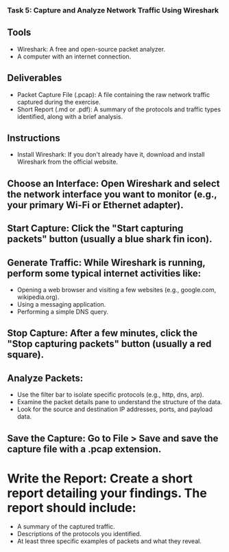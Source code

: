 ### Task 5: Capture and Analyze Network Traffic Using Wireshark

## Tools
* Wireshark: A free and open-source packet analyzer.
* A computer with an internet connection.

## Deliverables
* Packet Capture File (.pcap): A file containing the raw network traffic captured during the exercise.
* Short Report (.md or .pdf): A summary of the protocols and traffic types identified, along with a brief analysis.

## Instructions
* Install Wireshark: If you don't already have it, download and install Wireshark from the official website.

## Choose an Interface: Open Wireshark and select the network interface you want to monitor (e.g., your primary Wi-Fi or Ethernet adapter).

## Start Capture: Click the "Start capturing packets" button (usually a blue shark fin icon).

## Generate Traffic: While Wireshark is running, perform some typical internet activities like:
* Opening a web browser and visiting a few websites (e.g., google.com, wikipedia.org).
* Using a messaging application.
* Performing a simple DNS query.

## Stop Capture: After a few minutes, click the "Stop capturing packets" button (usually a red square).

## Analyze Packets:
* Use the filter bar to isolate specific protocols (e.g., http, dns, arp).
* Examine the packet details pane to understand the structure of the data.
* Look for the source and destination IP addresses, ports, and payload data.

## Save the Capture: Go to File > Save and save the capture file with a .pcap extension.

# Write the Report: Create a short report detailing your findings. The report should include:
* A summary of the captured traffic.
* Descriptions of the protocols you identified.
* At least three specific examples of packets and what they reveal.

